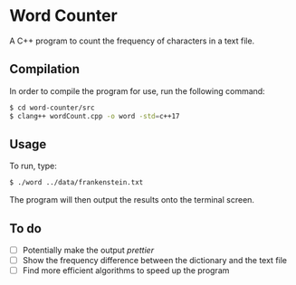 # Word Counter
A C++ program to count the frequency of characters in a text file.

## Compilation
In order to compile the program for use, run the following command:

```bash
$ cd word-counter/src
$ clang++ wordCount.cpp -o word -std=c++17
```

## Usage
To run, type:

```bash
$ ./word ../data/frankenstein.txt
```

The program will then output the results onto the terminal screen.
## To do
 - [ ] Potentially make the output _prettier_
 - [ ] Show the frequency difference between the dictionary and the text file
 - [ ] Find more efficient algorithms to speed up the program
